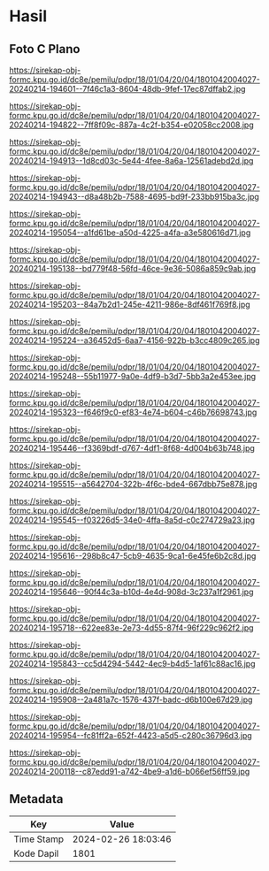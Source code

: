 # Hasil

## Foto C Plano

https://sirekap-obj-formc.kpu.go.id/dc8e/pemilu/pdpr/18/01/04/20/04/1801042004027-20240214-194601--7f46c1a3-8604-48db-9fef-17ec87dffab2.jpg

https://sirekap-obj-formc.kpu.go.id/dc8e/pemilu/pdpr/18/01/04/20/04/1801042004027-20240214-194822--7ff8f09c-887a-4c2f-b354-e02058cc2008.jpg

https://sirekap-obj-formc.kpu.go.id/dc8e/pemilu/pdpr/18/01/04/20/04/1801042004027-20240214-194913--1d8cd03c-5e44-4fee-8a6a-12561adebd2d.jpg

https://sirekap-obj-formc.kpu.go.id/dc8e/pemilu/pdpr/18/01/04/20/04/1801042004027-20240214-194943--d8a48b2b-7588-4695-bd9f-233bb915ba3c.jpg

https://sirekap-obj-formc.kpu.go.id/dc8e/pemilu/pdpr/18/01/04/20/04/1801042004027-20240214-195054--a1fd61be-a50d-4225-a4fa-a3e580616d71.jpg

https://sirekap-obj-formc.kpu.go.id/dc8e/pemilu/pdpr/18/01/04/20/04/1801042004027-20240214-195138--bd779f48-56fd-46ce-9e36-5086a859c9ab.jpg

https://sirekap-obj-formc.kpu.go.id/dc8e/pemilu/pdpr/18/01/04/20/04/1801042004027-20240214-195203--84a7b2d1-245e-4211-986e-8df461f769f8.jpg

https://sirekap-obj-formc.kpu.go.id/dc8e/pemilu/pdpr/18/01/04/20/04/1801042004027-20240214-195224--a36452d5-6aa7-4156-922b-b3cc4809c265.jpg

https://sirekap-obj-formc.kpu.go.id/dc8e/pemilu/pdpr/18/01/04/20/04/1801042004027-20240214-195248--55b11977-9a0e-4df9-b3d7-5bb3a2e453ee.jpg

https://sirekap-obj-formc.kpu.go.id/dc8e/pemilu/pdpr/18/01/04/20/04/1801042004027-20240214-195323--f646f9c0-ef83-4e74-b604-c46b76698743.jpg

https://sirekap-obj-formc.kpu.go.id/dc8e/pemilu/pdpr/18/01/04/20/04/1801042004027-20240214-195446--f3369bdf-d767-4df1-8f68-4d004b63b748.jpg

https://sirekap-obj-formc.kpu.go.id/dc8e/pemilu/pdpr/18/01/04/20/04/1801042004027-20240214-195515--a5642704-322b-4f6c-bde4-667dbb75e878.jpg

https://sirekap-obj-formc.kpu.go.id/dc8e/pemilu/pdpr/18/01/04/20/04/1801042004027-20240214-195545--f03226d5-34e0-4ffa-8a5d-c0c274729a23.jpg

https://sirekap-obj-formc.kpu.go.id/dc8e/pemilu/pdpr/18/01/04/20/04/1801042004027-20240214-195616--298b8c47-5cb9-4635-9ca1-6e45fe6b2c8d.jpg

https://sirekap-obj-formc.kpu.go.id/dc8e/pemilu/pdpr/18/01/04/20/04/1801042004027-20240214-195646--90f44c3a-b10d-4e4d-908d-3c237a1f2961.jpg

https://sirekap-obj-formc.kpu.go.id/dc8e/pemilu/pdpr/18/01/04/20/04/1801042004027-20240214-195718--622ee83e-2e73-4d55-87f4-96f229c962f2.jpg

https://sirekap-obj-formc.kpu.go.id/dc8e/pemilu/pdpr/18/01/04/20/04/1801042004027-20240214-195843--cc5d4294-5442-4ec9-b4d5-1af61c88ac16.jpg

https://sirekap-obj-formc.kpu.go.id/dc8e/pemilu/pdpr/18/01/04/20/04/1801042004027-20240214-195908--2a481a7c-1576-437f-badc-d6b100e67d29.jpg

https://sirekap-obj-formc.kpu.go.id/dc8e/pemilu/pdpr/18/01/04/20/04/1801042004027-20240214-195954--fc81ff2a-652f-4423-a5d5-c280c36796d3.jpg

https://sirekap-obj-formc.kpu.go.id/dc8e/pemilu/pdpr/18/01/04/20/04/1801042004027-20240214-200118--c87edd91-a742-4be9-a1d6-b066ef56ff59.jpg


## Metadata

| Key        | Value               |
| ---------- | ------------------- |
| Time Stamp | 2024-02-26 18:03:46 |
| Kode Dapil | 1801                |



